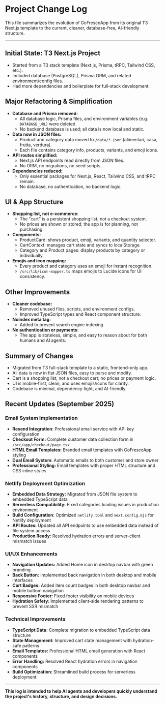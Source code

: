 
# Project Change Log

This file summarizes the evolution of GoFrescoApp from its original T3 Next.js template to the current, cleaner, database-free, AI-friendly structure.

---

## Initial State: T3 Next.js Project

- Started from a T3 stack template (Next.js, Prisma, tRPC, Tailwind CSS, etc.).
- Included database (PostgreSQL), Prisma ORM, and related environment/config files.
- Had more dependencies and boilerplate for full-stack development.

## Major Refactoring & Simplification

- **Database and Prisma removed:**
  - All database logic, Prisma files, and environment variables (e.g. `DATABASE_URL`) were deleted.
  - No backend database is used; all data is now local and static.
- **Data now in JSON files:**
  - Product and category data moved to `/data/*.json` (alimentari, casa, frutta, verdura).
  - Each file contains category info, products, variants, and emoji icons.
- **API routes simplified:**
  - Next.js API endpoints read directly from JSON files.
  - No ORM, no migrations, no seed scripts.
- **Dependencies reduced:**
  - Only essential packages for Next.js, React, Tailwind CSS, and tRPC remain.
  - No database, no authentication, no backend logic.

## UI & App Structure

- **Shopping list, not e-commerce:**
  - The "cart" is a persistent shopping list, not a checkout system.
  - No prices are shown or stored; the app is for planning, not purchasing.
- **Components:**
  - ProductCard: shows product, emoji, variants, and quantity selector.
  - CartContext: manages cart state and syncs to localStorage.
  - Category and Product pages: display products by category or individually.
- **Emojis and icon mapping:**
  - Every product and category uses an emoji for instant recognition.
  - `/src/lib/icon-mapper.ts` maps emojis to Lucide icons for UI consistency.

## Other Improvements

- **Cleaner codebase:**
  - Removed unused files, scripts, and environment configs.
  - Improved TypeScript types and React component structure.
- **Noindex meta tag:**
  - Added to prevent search engine indexing.
- **No authentication or payments:**
  - The app is stateless, simple, and easy to reason about for both humans and AI agents.

## Summary of Changes

- Migrated from T3 full-stack template to a static, frontend-only app.
- All data is now in flat JSON files, easy to parse and modify.
- Cart is a shopping list, not a checkout cart; no prices or payment logic.
- UI is mobile-first, clean, and uses emojis/icons for clarity.
- Codebase is minimal, dependency-light, and AI-friendly.

## Recent Updates (September 2025)

### Email System Implementation
- **Resend Integration:** Professional email service with API key configuration
- **Checkout Form:** Complete customer data collection form in `/src/app/checkout/page.tsx`
- **HTML Email Templates:** Branded email templates with GoFrescoApp styling
- **Dual Email System:** Automatic emails to both customer and store owner
- **Professional Styling:** Email templates with proper HTML structure and CSS inline styles

### Netlify Deployment Optimization
- **Embedded Data Strategy:** Migrated from JSON file system to embedded TypeScript data
- **Serverless Compatibility:** Fixed categories loading issues in production environment
- **Build Configuration:** Optimized `netlify.toml` and `next.config.mjs` for Netlify deployment
- **API Routes:** Updated all API endpoints to use embedded data instead of file system access
- **Production Ready:** Resolved hydration errors and server-client mismatch issues

### UI/UX Enhancements
- **Navigation Updates:** Added Home icon in desktop navbar with green branding
- **Back Button:** Implemented back navigation in both desktop and mobile interfaces
- **Cart Badges:** Added item count badges in both desktop navbar and mobile bottom navigation
- **Responsive Footer:** Fixed footer visibility on mobile devices
- **Hydration Safety:** Implemented client-side rendering patterns to prevent SSR mismatch

### Technical Improvements
- **TypeScript Data:** Complete migration to embedded TypeScript data structure
- **State Management:** Improved cart state management with hydration-safe patterns
- **Email Templates:** Professional HTML email generation with React components
- **Error Handling:** Resolved React hydration errors in navigation components
- **Build Optimization:** Streamlined build process for serverless deployment

---

**This log is intended to help AI agents and developers quickly understand the project's history, structure, and design decisions.**